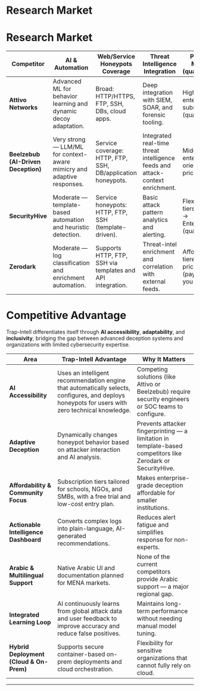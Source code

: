 # Research Market


 

#  Research Market

| **Competitor** | **AI & Automation** | **Web/Service Honeypots Coverage** | **Threat Intelligence Integration** | **Pricing Model (qualitative)** | **Arabic Support** | **Complexity of Use** |
|----------------|----------------------|------------------------------------|------------------------------------|----------------------------------|--------------------|------------------------|
| **Attivo Networks** | Advanced ML for behavior learning and dynamic decoy adaptation. | Broad: HTTP/HTTPS, FTP, SSH, DBs, cloud apps. | Deep integration with SIEM, SOAR, and forensic tooling. | High cost — enterprise subscription (qualitative). | None (no public Arabic support). | High — designed for mature SOC environments. |
| **Beelzebub (AI-Driven Deception)** | Very strong — LLM/ML for context-aware mimicry and adaptive responses. | Service coverage: HTTP, FTP, SSH, DB/application honeypots. | Integrated real-time threat intelligence feeds and attack-context enrichment. | Mid–High — enterprise-oriented pricing. | None (no public Arabic support). | Medium — semi-automated; needs configuration and tuning. |
| **SecurityHive** | Moderate — template-based automation and heuristic detection. | Service honeypots: HTTP, FTP, SSH (template-driven). | Basic attack pattern analytics and alerting. | Flexible tiers — SMB → Enterprise (qualitative). | None (no public Arabic support). | Low — designed for non-expert operators. |
| **Zerodark** | Moderate — log classification and enrichment automation. | Supports HTTP, FTP, SSH via templates and API integration. | Threat-intel enrichment and correlation with external feeds. | Affordable tiered pricing (pay-as-you-grow). | None (no public Arabic support). | Low — simple and API-based deployment. |


# Competitive Advantage 

Trap-Intell differentiates itself through **AI accessibility**, **adaptability**, and **inclusivity**, bridging the gap between advanced deception systems and organizations with limited cybersecurity expertise.

| **Area** | **Trap-Intell Advantage** | **Why It Matters** |
|-----------|-----------------------------|--------------------|
| **AI Accessibility** | Uses an intelligent recommendation engine that automatically selects, configures, and deploys honeypots for users with zero technical knowledge. | Competing solutions (like Attivo or Beelzebub) require security engineers or SOC teams to configure. |
| **Adaptive Deception** | Dynamically changes honeypot behavior based on attacker interaction and AI analysis. | Prevents attacker fingerprinting — a limitation in template-based competitors like Zerodark or SecurityHive. |
| **Affordability & Community Focus** | Subscription tiers tailored for schools, NGOs, and SMBs, with a free trial and low-cost entry plan. | Makes enterprise-grade deception affordable for smaller institutions. |
| **Actionable Intelligence Dashboard** | Converts complex logs into plain-language, AI-generated recommendations. | Reduces alert fatigue and simplifies response for non-experts. |
| **Arabic & Multilingual Support** | Native Arabic UI and documentation planned for MENA markets. | None of the current competitors provide Arabic support — a major regional gap. |
| **Integrated Learning Loop** | AI continuously learns from global attack data and user feedback to improve accuracy and reduce false positives. | Maintains long-term performance without needing manual model tuning. |
| **Hybrid Deployment (Cloud & On-Prem)** | Supports secure container-based on-prem deployments and cloud orchestration. | Flexibility for sensitive organizations that cannot fully rely on cloud. |

---


